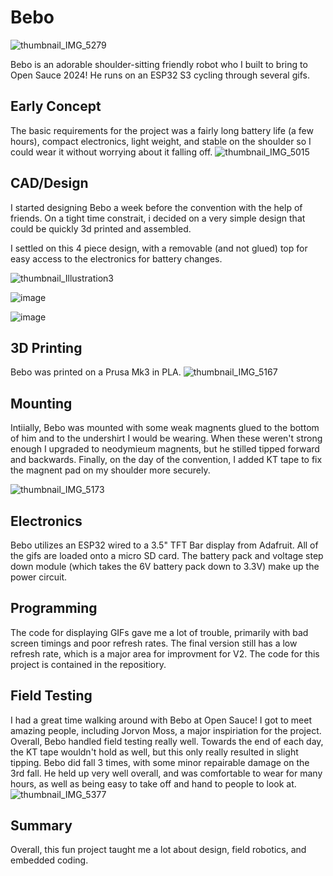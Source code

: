 # Bebo
![thumbnail_IMG_5279](https://github.com/user-attachments/assets/9f43f72a-443b-47fd-9350-2385fab826dc)

Bebo is an adorable shoulder-sitting friendly robot who I built to bring to Open Sauce 2024! He runs on an ESP32 S3 cycling through several gifs.

## Early Concept
The basic requirements for the project was a fairly long battery life (a few hours), compact electronics, light weight, and stable on the shoulder so I could wear it without worrying about it falling off.
![thumbnail_IMG_5015](https://github.com/user-attachments/assets/fde0c8d6-16b1-43cc-97a5-c1a5219825b2)

## CAD/Design
I started designing Bebo a week before the convention with the help of friends. On a tight time constrait, i decided on a very simple design that could be quickly 3d printed and assembled. 

I settled on this 4 piece design, with a removable (and not glued) top for easy access to the electronics for battery changes.

![thumbnail_Illustration3](https://github.com/user-attachments/assets/2830f659-b1fe-4959-bb75-58f7c63078f5)

![image](https://github.com/ryan123rudder/Bebo/assets/42309874/7f2e542c-a53c-44f5-a97a-ce439be06ce1)

![image](https://github.com/ryan123rudder/Bebo/assets/42309874/0448a3e5-8894-4c47-8e7d-8a48bfcc1bb0)

## 3D Printing
Bebo was printed on a Prusa Mk3 in PLA.
![thumbnail_IMG_5167](https://github.com/user-attachments/assets/42906f11-d742-41ff-9a9c-4ac08c4c1bd7)

## Mounting
Intiially, Bebo was mounted with some weak magnents glued to the bottom of him and to the undershirt I would be wearing. When these weren't strong enough I upgraded to neodymieum magnents, but he stilled tipped forward and backwards. Finally, on the day of the convention, I added KT tape to fix the magnent pad on my shoulder more securely.

![thumbnail_IMG_5173](https://github.com/user-attachments/assets/cd3a743f-5575-44ee-8e6f-9aade0827a20)

## Electronics
Bebo utilizes an ESP32 wired to a 3.5" TFT Bar display from Adafruit. All of the gifs are loaded onto a micro SD card. The battery pack and voltage step down module (which takes the 6V battery pack down to 3.3V) make up the power circuit.

## Programming
The code for displaying GIFs gave me a lot of trouble, primarily with bad screen timings and poor refresh rates. The final version still has a low refresh rate, which is a major area for improvment for V2. The code for this project is contained in the repositiory.

## Field Testing
I had a great time walking around with Bebo at Open Sauce! I got to meet amazing people, including Jorvon Moss, a major inspiriation for the project. Overall, Bebo handled field testing really well. Towards the end of each day, the KT tape wouldn't hold as well, but this only really resulted in slight tipping. Bebo did fall 3 times, with some minor repairable damage on the 3rd fall. He held up very well overall, and was comfortable to wear for many hours, as well as being easy to take off and hand to people to look at.
![thumbnail_IMG_5377](https://github.com/user-attachments/assets/a4b5a7f8-5917-4d6e-a02f-af5548376fc4)


## Summary
Overall, this fun project taught me a lot about design, field robotics, and embedded coding. 
